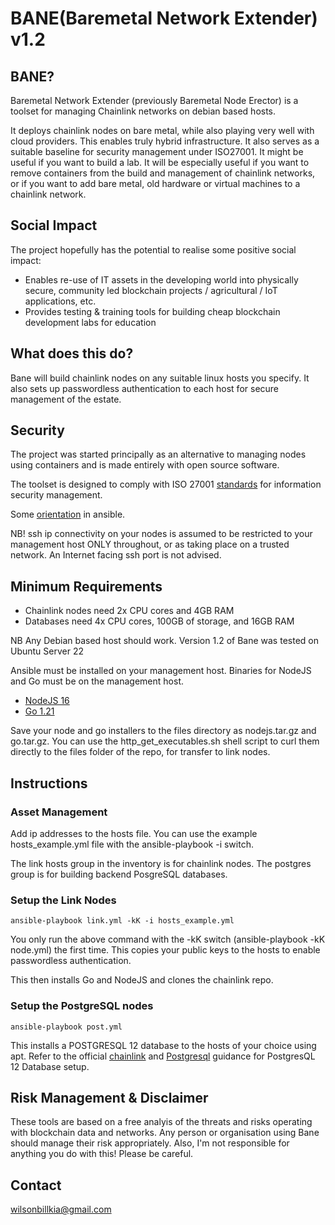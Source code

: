 

  

# BANE(Baremetal Network Extender) v1.2 

## BANE?
Baremetal Network Extender (previously Baremetal Node Erector) is a toolset for managing Chainlink networks on debian based hosts. 

It deploys chainlink nodes on bare metal, while also playing very well with cloud providers. This enables truly hybrid infrastructure. It also serves as a suitable baseline for security management under ISO27001. It might be useful if you want to build a lab. It will be especially useful if you want to remove containers from the build and management of chainlink networks, or if you want to add bare metal,  old hardware or virtual machines to a chainlink network.

## Social Impact
The project hopefully has the potential to realise some positive social impact: 
* Enables re-use of IT assets in the developing world into physically secure, community led blockchain projects / agricultural / IoT applications, etc.
* Provides testing & training tools for building cheap blockchain development labs for education


## What does this do?
Bane will build chainlink nodes on any suitable linux hosts you specify. It also sets up passwordless authentication to each host for secure management of the estate.

## Security

The project was started principally as an alternative to managing nodes using containers and is made entirely with open source software.


The toolset is designed to comply with ISO 27001 [standards](https://www.iso.org/standard/54534.html) for information security management.  

Some [orientation](https://docs.ansible.com/) in ansible.  

NB! ssh ip connectivity on your nodes is assumed to be restricted to your management host ONLY throughout, or as taking place on a trusted network. An Internet facing ssh port is not advised.   


## Minimum Requirements  
* Chainlink nodes need 2x CPU cores and 4GB RAM 
* Databases need 4x CPU cores, 100GB of storage, and 16GB RAM

NB Any Debian based host should work. Version 1.2 of Bane was tested on Ubuntu Server 22  

Ansible must be installed on your management host. Binaries for NodeJS and Go must be on the management host.

* [NodeJS 16](https://nodejs.org/en/blog/release/v16.16.0)
* [Go 1.21](https://golang.org/dl/)

Save your node and go installers to the files directory as nodejs.tar.gz and go.tar.gz. You can use the http_get_executables.sh shell script to curl them directly to the files folder of the repo, for transfer to link nodes.

## Instructions  


### Asset Management  
Add ip addresses to the hosts file. You can use the example hosts_example.yml file with the ansible-playbook -i switch. 

The link hosts group in the inventory is for chainlink nodes. The postgres group is for building backend PosgreSQL databases.

### Setup the Link Nodes   

```
ansible-playbook link.yml -kK -i hosts_example.yml
```

You only run the above command with the -kK switch (ansible-playbook -kK node.yml) the first time. This copies your public keys to the hosts to enable passwordless authentication.  

This then installs Go and NodeJS and clones the chainlink repo.  
 
### Setup the PostgreSQL nodes

```
ansible-playbook post.yml 
```

This installs a POSTGRESQL 12 database to the hosts of your choice using apt.  Refer to the official [chainlink](https://docs.chain.link/docs/connecting-to-a-remote-database/) and [Postgresql]((https://www.postgresql.org/docs/12/server-start.html)) guidance for PostgresQL 12 Database setup.

## Risk Management & Disclaimer
These tools are based on a free analyis of the threats and risks operating with blockchain data and networks. Any person or organisation using Bane should manage their risk appropriately.
Also, I'm not responsible for anything you do with this! Please be careful.

## Contact
wilsonbillkia@gmail.com
